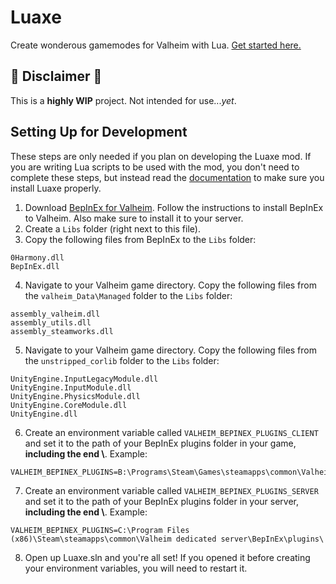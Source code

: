 # Luaxe

Create wonderous gamemodes for Valheim with Lua. [Get started here.](https://luaxe.dev/)

## 🛑 Disclaimer 🛑
This is a **highly WIP** project. Not intended for use..._yet_.

## Setting Up for Development

These steps are only needed if you plan on developing the Luaxe mod. If you are writing Lua scripts to be used with the mod, you don't need to complete these steps, but instead read the [documentation](https://luaxe.dev/) to make sure you install Luaxe properly.


1. Download [BepInEx for Valheim](https://valheim.thunderstore.io/package/denikson/BepInExPack_Valheim/). Follow the instructions to install BepInEx to Valheim. Also make sure to install it to your server.
2. Create a `Libs` folder (right next to this file).
3. Copy the following files from BepInEx to the `Libs` folder:
```
0Harmony.dll
BepInEx.dll
```
4. Navigate to your Valheim game directory. Copy the following files from the `valheim_Data\Managed` folder to the `Libs` folder:
```
assembly_valheim.dll
assembly_utils.dll
assembly_steamworks.dll
```
5. Navigate to your Valheim game directory. Copy the following files from the `unstripped_corlib` folder to the `Libs` folder:
```
UnityEngine.InputLegacyModule.dll
UnityEngine.InputModule.dll
UnityEngine.PhysicsModule.dll
UnityEngine.CoreModule.dll
UnityEngine.dll
```
6. Create an environment variable called `VALHEIM_BEPINEX_PLUGINS_CLIENT` and set it to the path of your BepInEx plugins folder in your game, **including the end \\**. Example:
```
VALHEIM_BEPINEX_PLUGINS=B:\Programs\Steam\Games\steamapps\common\Valheim\BepInEx\plugins\
```
7. Create an environment variable called `VALHEIM_BEPINEX_PLUGINS_SERVER` and set it to the path of your BepInEx plugins folder in your server, **including the end \\**. Example:
```
VALHEIM_BEPINEX_PLUGINS=C:\Program Files (x86)\Steam\steamapps\common\Valheim dedicated server\BepInEx\plugins\
```
8. Open up Luaxe.sln and you're all set! If you opened it before creating your environment variables, you will need to restart it.
